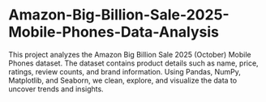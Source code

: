 # Amazon-Big-Billion-Sale-2025-Mobile-Phones-Data-Analysis
This project analyzes the Amazon Big Billion Sale 2025 (October) Mobile Phones dataset. The dataset contains product details such as name, price, ratings, review counts, and brand information. Using Pandas, NumPy, Matplotlib, and Seaborn, we clean, explore, and visualize the data to uncover trends and insights.
